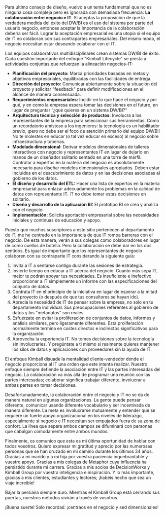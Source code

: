 ﻿---
UniqueId: vtAMGsvmaQ
Title: "Consejo de diseño  #177: La colaboración entre negocio e  IT"
Url: 2015/design-tip-177-colaboracion.html
Date: 2017-01-06T00:58:16.5920000+01:00
SecondaryDate: 2015-09-01T00:59:00.0000000
Description: "El enfoque Kimball disuade la mentalidad cliente-vendedor donde el negocio proporciona al IT una orden que este intenta realizar. Nuestro enfoque siempre defiende la asociación entre IT y las partes interesadas del negocio. La colaboración va más allá de programar una reunión con las partes interesadas; colaborar significa trabajar diferente, involucrar a ambas partes en tomar decisiones."
Author: Margy Ross
Category: "Planificación y gestión de proyectos"
RelatedUrl: http://www.kimballgroup.com/2015/09/design-tip-177-final-word-of-the-day-collaboration/
IsDraft: false

---
Para último consejo de diseño, vuelvo a un tema fundamental que no es ninguna cosa compleja pero es ignorada con demasiada frecuencia: **La colaboración entre negocio e  IT**. Si aceptas la proposición de que la verdadera medida del éxito del DW/BI es el uso del sistema por parte del usuario negocio, entonces aceptar la importancia de la colaboración debería ser fácil. Lograr la aceptación empresarial es una utopía si el equipo de IT no colaboran con sus contrapartes empresariales. Del mismo modo, el negocio necesitan estar deseando colaborar con el IT.

Los equipos colaborativos multidisciplinares crean sistemas DW/BI de éxito. Cada cuestión importante del enfoque "Kimball Lifecycle" se presta a actividades conjuntas que refuerzan la alineación negocios-IT:

- **Planificación del proyecto:** Marca prioridades basadas en metas y objetivos empresariales, equilibradas con las facilidades de entrega.
- **Dirección del proyecto:** Comunicar abiertamente sobre la situación del proyecto y solicitar "feedback" para definir modificaciones en el alcance de manera consensuada.
- **Requerimientos empresariales:** Incidir en lo que hace el negocio y por qué, y en como la empresa espera tomar las decisiones en el futuro, en lugar de preguntar “¿qué quieres en un sistema DW/BI?”
- **Arquitectura técnica y selección de productos:** Involucra a los representantes de la empresa para seleccionar sus herramientas. Como un recordatorio amistoso a los ingenieros: la tecnología es un habilitador previo, ¡pero no debe ser el foco de atención primario del equipo DW/BI! No te molestes en educar (o tal vez educar en exceso) al negocio sobre infraestructura y tuberías.
- **Modelado dimensional:** Derivar modelos dimensionales de talleres interactivos con negocio y representantes IT en lugar de dejarlo en manos de un diseñador solitario sentado en una torre de  marfil. Contratar a expertos en la materia del negocio es absolutamente necesario para diseñar modelos dimensionales apropiados. Deben estar incluidos en el descubrimiento de datos y en las decisiones asociadas al gobierno de los datos.
- **El diseño y desarrollo del ETL:** Hacer una lista de expertos en la materia empresarial para enlazar adecuadamente los problemas en la calidad de datos con representante IT. IT no debe tomar estas decisiones en solitario.
- **Diseño y desarrollo de la aplicación BI:** El prototipo BI se crea y analiza con el negocio.
- **Implementación:** Solicita aportación empresarial sobre las necesidades iniciales y continuas de educación y apoyo.

Puesto que muchos suscriptores a este sitio pertenecen al departamento de IT, me he centrado en la importancia de que IT rompa barreras con el negocio. De esta manera, verán a sus colegas como colaboradores en lugar de como cuellos de botella. Pero la colaboración se debe dar en los dos sentidos. Es igual de importante que los representantes de negocio colaboren con su contraparte IT considerando la siguiente guía:

1. Invita a IT a sentarse contigo durante las sesiones de estrategia.
2. Invierte tiempo en educar a IT acerca del negocio. Cuanto más sepa IT, mejor te podrán apoyar tus necesidades. Es insuficiente e inefectivo proporcionar a IT simplemente un informe con las especificaciones del conjunto de datos.
3. Contrata IT en el principio de la iniciativa en lugar de esperar a la mitad del proyecto (o después de que tus consultores se hayan ido).
4. Aprecia la necesidad de IT de pensar sobre la empresa, no solo en tu departamento individual. Sus preocupaciones referentes al gobierno de datos y los "metadatos" son reales.
5. Esfuérzate en evitar la proliferación de conjuntos de datos, informes y análisis similares, pero ligeramente diferentes. Esta proliferación normalmente termina en costes directos e indirectos significativos para la organización.
6. Aprovecha la experiencia IT. No tomes decisiones sobre la tecnología sin involucrarles. Y pregúntate a ti mismo si realmente quieres mantener los silos de datos y aplicaciones con proveedores sin la ayuda de IT.

El enfoque Kimball disuade la mentalidad cliente-vendedor donde el negocio proporciona al IT una orden que este intenta realizar. Nuestro enfoque siempre defiende la asociación entre IT y las partes interesadas del negocio. La colaboración va más allá de programar una reunión con las partes interesadas; colaborar significa trabajar diferente, involucrar a ambas partes en tomar decisiones.

Desafortunadamente, la colaboración entre el negocio y IT no se da de manera natural en algunas organizaciones. La gente puede pensar diferente, comunicar usando diferente vocabulario y ser incentivada de manera diferente. La meta es involucrarse mutuamente y entender que se requiere un fuerte apoyo organizacional en los niveles de liderazgo, especialmente si negocio e IT necesitan ser empujados fuera de su zona de confort. La línea que separa ambos campos se difuminará con personas que cabalgan cómodamente entre ambos mundos.

Finalmente, os comunico que esta es mi última oportunidad de hablar con todos vosotros. Quiero expresar mi gratitud y aprecio por las numerosas personas que se han cruzado en mi camino durante los últimos 34 años. Gracias a mi marido y a mi hija por vuestra paciencia inquebrantable y vuestro apoyo. Gracias a mis colegas de Metaphor cuya influencia ha persistido durante mi carrera. Gracias a mis socios de DecisionWorks y Kimball Group por vuestra inteligencia e inspiración. Y lo más importante, gracias a mis clientes, estudiantes y lectores; ¡habéis hecho que sea un viaje increíble!

Bajar la persiana siempre duro. Mientras el Kimball Group está cerrando sus puertas, nuestros métodos vivirán a través de vosotros.

¡Buena suerte! Solo recordad: ¡centraos en el negocio y sed dimensionales!
